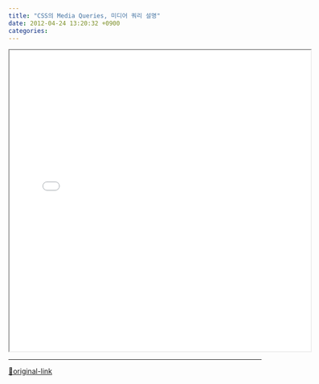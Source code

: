 ```yaml
---
title: "CSS의 Media Queries, 미디어 쿼리 설명"
date: 2012-04-24 13:20:32 +0900
categories: 
---
```

  

<iframe height="600" src="/web_work/doc/CSS/media/media.html" width="600">http://mins01.com/web_work/doc/CSS/media/media.html</iframe>



***
[🔗original-link](http://www.mins01.com/mh/tech/read/769)